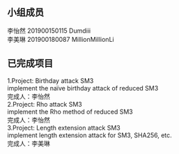 ## 小组成员
李怡然 201900150115 Dumdiii   
李美琳 201900180087 MillionMillionLi
## 已完成项目  
1.Project: Birthday attack SM3  
implement the naïve birthday attack of reduced SM3   
完成人：李怡然  
2.Project: Rho attack SM3  
implement the Rho method of reduced SM3  
完成人：李怡然  
3.Project: Length extension attack SM3  
implement length extension attack for SM3, SHA256, etc.  
完成人：李美琳

